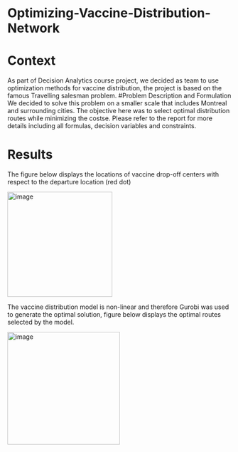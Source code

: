 # Optimizing-Vaccine-Distribution-Network
# Context
As part of Decision Analytics course project, we decided as team to use optimization methods for vaccine distribution, the project is based on the famous Travelling salesman problem. 
#Problem Description and Formulation
We decided to solve this problem on a smaller scale that includes Montreal and surrounding cities.
The objective here was to select optimal distribution routes while minimizing the costse. Please refer to the report for more details including all formulas, decision variables and constraints.

# Results
The figure below displays the locations of vaccine drop-off centers with respect to the departure location (red dot)

<img width="236" alt="image" src="https://user-images.githubusercontent.com/103283892/162528581-f62c6115-b4c6-4138-b289-22cb0beec259.png">

The vaccine distribution model is non-linear and therefore Gurobi was used to generate the optimal solution, figure below displays the optimal routes selected by the model.

<img width="253" alt="image" src="https://user-images.githubusercontent.com/103283892/162528618-1ef85295-6037-4cb3-a794-5bf962e02f8b.png">
